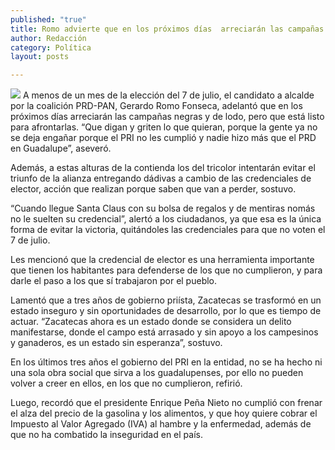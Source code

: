 ```yaml
---
published: "true"
title: Romo advierte que en los próximos días  arreciarán las campañas negras y de lodo
author: Redacción
category: Política
layout: posts

---
```


![](http://i.imgur.com/XqH5xGjm.jpg)
A menos de un mes de la elección del 7 de julio, el candidato a alcalde por la coalición PRD-PAN, Gerardo Romo Fonseca, adelantó que en los próximos días arreciarán las campañas negras y de lodo, pero que está listo para afrontarlas.
“Que digan y griten lo que quieran, porque la gente ya no se deja engañar porque el PRI no les cumplió y nadie hizo más que el PRD en Guadalupe”, aseveró.

Además, a estas alturas de la contienda los del tricolor intentarán evitar el triunfo de la alianza entregando dádivas a cambio de las credenciales de elector, acción que realizan porque saben que van a perder, sostuvo.

“Cuando llegue Santa Claus con su bolsa de regalos y de mentiras nomás no le suelten su credencial”, alertó a los ciudadanos, ya que esa es la única forma de evitar la victoria, quitándoles las credenciales para que no voten el 7 de julio.

Les mencionó que la credencial de elector es una herramienta importante que tienen los habitantes para defenderse de los que no cumplieron, y para darle el paso a los que sí trabajaron por el pueblo.

Lamentó que a tres años de gobierno priísta, Zacatecas se trasformó en un estado inseguro y sin oportunidades de desarrollo,  por lo que es tiempo de actuar.
“Zacatecas ahora es un estado donde se considera un delito manifestarse, donde el campo está arrasado y sin apoyo a los campesinos y ganaderos, es un estado sin esperanza”, sostuvo.

En los últimos tres años el gobierno del PRI en la entidad, no se ha hecho ni una sola obra social que sirva a los guadalupenses, por ello no pueden volver a creer en ellos, en los que no cumplieron, refirió.

Luego, recordó que el presidente Enrique Peña Nieto no cumplió con frenar el alza del precio de la gasolina y los alimentos, y que hoy quiere cobrar el Impuesto al Valor Agregado (IVA) al hambre y la enfermedad, además de que no ha combatido la inseguridad en el país.
